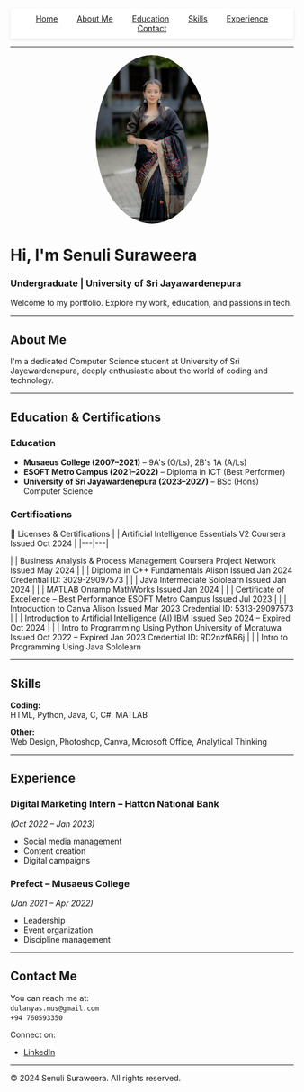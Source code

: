 <nav style="position: sticky; top: 0; background: #fff; z-index: 1000; padding: 10px 0; text-align: center; box-shadow: 0 2px 5px rgba(0,0,0,0.1);">
  <a href="#welcome" style="margin: 0 15px;">Home</a>
  <a href="#about" style="margin: 0 15px;">About Me</a>
  <a href="#education" style="margin: 0 15px;">Education</a>
  <a href="#skills" style="margin: 0 15px;">Skills</a>
  <a href="#experience" style="margin: 0 15px;">Experience</a>
  <a href="#contact" style="margin: 0 15px;">Contact</a>
</nav>

---

<div id="welcome"></div>

<img src="SDS.jpg" alt="Senuli Suraweera" width="200" height="300" style="border-radius: 50%; display: block; margin: 0 auto;" />

# Hi, I'm **Senuli Suraweera**
### Undergraduate | University of Sri Jayawardenepura  
Welcome to my portfolio. Explore my work, education, and passions in tech.

---

<div id="about"></div>

## About Me
I'm a dedicated Computer Science student at University of Sri Jayewardenepura, deeply enthusiastic about the world of coding and technology.

---

<div id="education"></div>

## Education & Certifications

### Education
- **Musaeus College (2007–2021)** – 9A's (O/Ls), 2B's 1A (A/Ls)  
- **ESOFT Metro Campus (2021–2022)** – Diploma in ICT (Best Performer)  
- **University of Sri Jayawardenepura (2023–2027)** – BSc (Hons) Computer Science  

### Certifications
🏅 Licenses & Certifications
|
| Artificial Intelligence Essentials V2
Coursera
Issued Oct 2024
| |---|---|

|
| Business Analysis & Process Management
Coursera Project Network
Issued May 2024
| |
| Diploma in C++ Fundamentals
Alison
Issued Jan 2024
Credential ID: 3029-29097573 | |
| Java Intermediate
Sololearn
Issued Jan 2024
| |
| MATLAB Onramp
MathWorks
Issued Jan 2024
| |
| Certificate of Excellence – Best Performance
ESOFT Metro Campus
Issued Jul 2023
| |
| Introduction to Canva
Alison
Issued Mar 2023
Credential ID: 5313-29097573 | |
| Introduction to Artificial Intelligence (AI)
IBM
Issued Sep 2024 – Expired Oct 2024 | |
| Intro to Programming Using Python
University of Moratuwa
Issued Oct 2022 – Expired Jan 2023
Credential ID: RD2nzfAR6j | |
| Intro to Programming Using Java
Sololearn




---

<div id="skills"></div>

## Skills

**Coding:**  
HTML, Python, Java, C, C#, MATLAB  

**Other:**  
Web Design, Photoshop, Canva, Microsoft Office, Analytical Thinking

---

<div id="experience"></div>

## Experience

### Digital Marketing Intern – Hatton National Bank  
*(Oct 2022 – Jan 2023)*  
- Social media management  
- Content creation  
- Digital campaigns

### Prefect – Musaeus College  
*(Jan 2021 – Apr 2022)*  
- Leadership  
- Event organization  
- Discipline management

---

<div id="contact"></div>

## Contact Me

You can reach me at:  
 `dulanyas.mus@gmail.com`  
 `+94 760593350`  

Connect on:  
- [LinkedIn](https://www.linkedin.com/in/senuli-suraweera-5b8913294?lipi=urn%3Ali%3Apage%3Ad_flagship3_profile_view_base_contact_details%3BLxym9wHJTfaQ%2BcnkvR%2BmWw%3D%3D)  

---

© 2024 Senuli Suraweera. All rights reserved.
